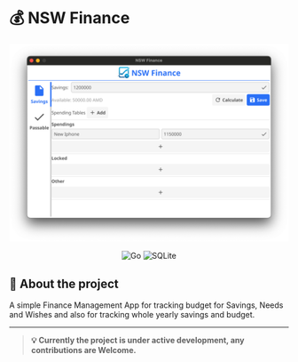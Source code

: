 # 💰 NSW Finance

![Screenshot](./screenshot.png)

<div align="center">
  <img src="https://img.shields.io/badge/go-%2300ADD8.svg?style=for-the-badge&logo=go&logoColor=white" alt="Go" title="Go">
  <img src="https://img.shields.io/badge/sqlite-%2307405e.svg?style=for-the-badge&logo=sqlite&logoColor=white" alt="SQLite" title="SQLite">
</div>

## 📝 About the project
A simple Finance Management App for tracking budget for Savings, Needs and Wishes and also for tracking whole yearly savings and budget.

---

> **💡 Currently the project is under active development, any contributions are Welcome.**